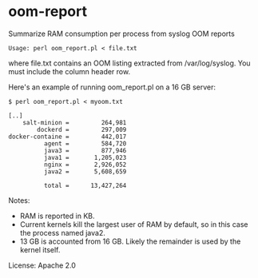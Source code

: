 # oom-report
Summarize RAM consumption per process from syslog OOM reports

```
Usage: perl oom_report.pl < file.txt
```
where file.txt contains an OOM listing extracted from /var/log/syslog. You must include the column header row.


Here's an example of running oom_report.pl on a 16 GB server:

```
$ perl oom_report.pl < myoom.txt

[..]
    salt-minion =         264,981
        dockerd =         297,009
docker-containe =         442,017
          agent =         584,720
          java3 =         877,946
          java1 =       1,205,023
          nginx =       2,926,052
          java2 =       5,608,659

          total =      13,427,264
```
Notes:

* RAM is reported in KB.
* Current kernels kill the largest user of RAM by default, so in this case the process named java2.
* 13 GB is accounted from 16 GB. Likely the remainder is used by the kernel itself.

License: Apache 2.0

